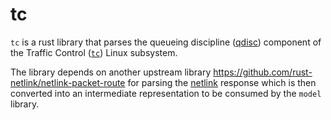 # tc

`tc` is a rust library that parses the queueing discipline ([qdisc](https://tldp.org/HOWTO/Traffic-Control-HOWTO/components.html#c-qdisc)) component of the Traffic Control ([`tc`](http://man7.org/linux/man-pages/man8/tc.8.html)) Linux subsystem.

The library depends on another upstream library https://github.com/rust-netlink/netlink-packet-route for parsing the [netlink](https://www.kernel.org/doc/html/latest/userspace-api/netlink/intro.html) response which is then converted into an intermediate representation to be consumed by the `model` library.  

